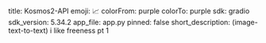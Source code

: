 title: Kosmos2-API
emoji: 📈
colorFrom: purple
colorTo: purple
sdk: gradio
sdk_version: 5.34.2
app_file: app.py
pinned: false
short_description: (image-text-to-text) i like freeness pt 1